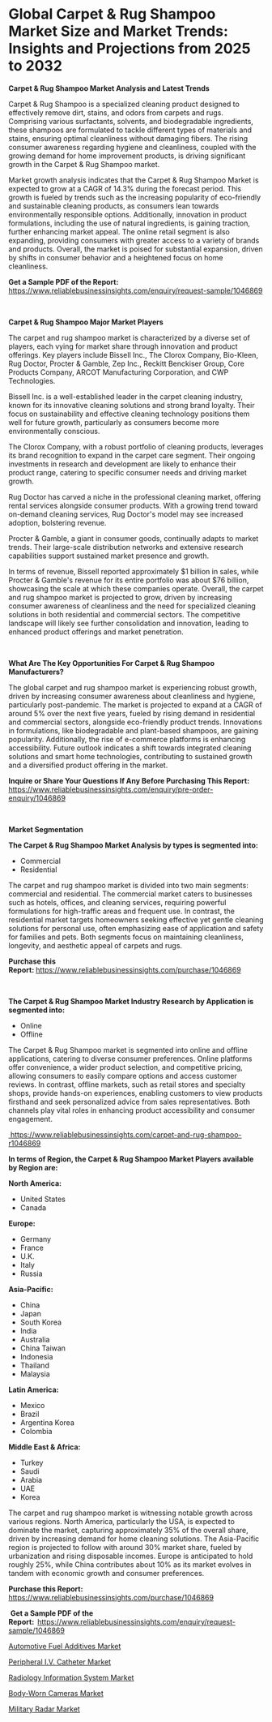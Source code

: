 <p><h1>Global Carpet & Rug Shampoo Market Size and Market Trends: Insights and Projections from 2025 to 2032</h1></p><p><strong>Carpet & Rug Shampoo Market Analysis and Latest Trends</strong></p>
<p><p>Carpet & Rug Shampoo is a specialized cleaning product designed to effectively remove dirt, stains, and odors from carpets and rugs. Comprising various surfactants, solvents, and biodegradable ingredients, these shampoos are formulated to tackle different types of materials and stains, ensuring optimal cleanliness without damaging fibers. The rising consumer awareness regarding hygiene and cleanliness, coupled with the growing demand for home improvement products, is driving significant growth in the Carpet & Rug Shampoo market.</p><p>Market growth analysis indicates that the Carpet & Rug Shampoo Market is expected to grow at a CAGR of 14.3% during the forecast period. This growth is fueled by trends such as the increasing popularity of eco-friendly and sustainable cleaning products, as consumers lean towards environmentally responsible options. Additionally, innovation in product formulations, including the use of natural ingredients, is gaining traction, further enhancing market appeal. The online retail segment is also expanding, providing consumers with greater access to a variety of brands and products. Overall, the market is poised for substantial expansion, driven by shifts in consumer behavior and a heightened focus on home cleanliness.</p></p>
<p><strong>Get a Sample PDF of the Report:&nbsp;</strong> <a href="https://www.reliablebusinessinsights.com/enquiry/request-sample/1046869?utm_campaign=117&utm_medium=2&utm_source=Github&utm_content=ia&utm_term=22032025&utm_id=carpet-rug-shampoo">https://www.reliablebusinessinsights.com/enquiry/request-sample/1046869</a></p>
<p>&nbsp;</p>
<p><strong>Carpet & Rug Shampoo Major Market Players</strong></p>
<p><p>The carpet and rug shampoo market is characterized by a diverse set of players, each vying for market share through innovation and product offerings. Key players include Bissell Inc., The Clorox Company, Bio-Kleen, Rug Doctor, Procter & Gamble, Zep Inc., Reckitt Benckiser Group, Core Products Company, ARCOT Manufacturing Corporation, and CWP Technologies.</p><p>Bissell Inc. is a well-established leader in the carpet cleaning industry, known for its innovative cleaning solutions and strong brand loyalty. Their focus on sustainability and effective cleaning technology positions them well for future growth, particularly as consumers become more environmentally conscious.</p><p>The Clorox Company, with a robust portfolio of cleaning products, leverages its brand recognition to expand in the carpet care segment. Their ongoing investments in research and development are likely to enhance their product range, catering to specific consumer needs and driving market growth.</p><p>Rug Doctor has carved a niche in the professional cleaning market, offering rental services alongside consumer products. With a growing trend toward on-demand cleaning services, Rug Doctor's model may see increased adoption, bolstering revenue.</p><p>Procter & Gamble, a giant in consumer goods, continually adapts to market trends. Their large-scale distribution networks and extensive research capabilities support sustained market presence and growth.</p><p>In terms of revenue, Bissell reported approximately $1 billion in sales, while Procter & Gamble's revenue for its entire portfolio was about $76 billion, showcasing the scale at which these companies operate. Overall, the carpet and rug shampoo market is projected to grow, driven by increasing consumer awareness of cleanliness and the need for specialized cleaning solutions in both residential and commercial sectors. The competitive landscape will likely see further consolidation and innovation, leading to enhanced product offerings and market penetration.</p></p>
<p>&nbsp;</p>
<p><strong>What Are The Key Opportunities For Carpet & Rug Shampoo Manufacturers?</strong></p>
<p><p>The global carpet and rug shampoo market is experiencing robust growth, driven by increasing consumer awareness about cleanliness and hygiene, particularly post-pandemic. The market is projected to expand at a CAGR of around 5% over the next five years, fueled by rising demand in residential and commercial sectors, alongside eco-friendly product trends. Innovations in formulations, like biodegradable and plant-based shampoos, are gaining popularity. Additionally, the rise of e-commerce platforms is enhancing accessibility. Future outlook indicates a shift towards integrated cleaning solutions and smart home technologies, contributing to sustained growth and a diversified product offering in the market.</p></p>
<p><strong>Inquire or Share Your Questions If Any Before Purchasing This Report:</strong> <a href="https://www.reliablebusinessinsights.com/enquiry/pre-order-enquiry/1046869?utm_campaign=117&utm_medium=2&utm_source=Github&utm_content=ia&utm_term=22032025&utm_id=carpet-rug-shampoo">https://www.reliablebusinessinsights.com/enquiry/pre-order-enquiry/1046869</a></p>
<p>&nbsp;</p>
<p><strong>Market Segmentation</strong></p>
<p><strong>The Carpet & Rug Shampoo Market Analysis by types is segmented into:</strong></p>
<p><ul><li>Commercial</li><li>Residential</li></ul></p>
<p><p>The carpet and rug shampoo market is divided into two main segments: commercial and residential. The commercial market caters to businesses such as hotels, offices, and cleaning services, requiring powerful formulations for high-traffic areas and frequent use. In contrast, the residential market targets homeowners seeking effective yet gentle cleaning solutions for personal use, often emphasizing ease of application and safety for families and pets. Both segments focus on maintaining cleanliness, longevity, and aesthetic appeal of carpets and rugs.</p></p>
<p><strong>Purchase this Report:&nbsp;</strong><a href="https://www.reliablebusinessinsights.com/purchase/1046869?utm_campaign=117&utm_medium=2&utm_source=Github&utm_content=ia&utm_term=22032025&utm_id=carpet-rug-shampoo">https://www.reliablebusinessinsights.com/purchase/1046869</a></p>
<p>&nbsp;</p>
<p><strong>The Carpet & Rug Shampoo Market Industry Research by Application is segmented into:</strong></p>
<p><ul><li>Online</li><li>Offline</li></ul></p>
<p><p>The Carpet & Rug Shampoo market is segmented into online and offline applications, catering to diverse consumer preferences. Online platforms offer convenience, a wider product selection, and competitive pricing, allowing consumers to easily compare options and access customer reviews. In contrast, offline markets, such as retail stores and specialty shops, provide hands-on experiences, enabling customers to view products firsthand and seek personalized advice from sales representatives. Both channels play vital roles in enhancing product accessibility and consumer engagement.</p></p>
<p><a href="https://www.reliablebusinessinsights.com/carpet-and-rug-shampoo-r1046869?utm_campaign=117&utm_medium=2&utm_source=Github&utm_content=ia&utm_term=22032025&utm_id=carpet-rug-shampoo">&nbsp;https://www.reliablebusinessinsights.com/carpet-and-rug-shampoo-r1046869</a></p>
<p><strong>In terms of Region, the Carpet & Rug Shampoo Market Players available by Region are:</strong></p>
<p>
    <p> <strong> North America: </strong>
        <ul>
            <li>United States</li>
            <li>Canada</li>
        </ul>
        </p> 
    <p> <strong> Europe: </strong>
        <ul>
            <li>Germany</li>
            <li>France</li>
            <li>U.K.</li>
            <li>Italy</li>
            <li>Russia</li>
        </ul>
        </p> 
    <p> <strong> Asia-Pacific: </strong>
        <ul>
            <li>China</li>
            <li>Japan</li>
            <li>South Korea</li>
            <li>India</li>
            <li>Australia</li>
            <li>China Taiwan</li>
            <li>Indonesia</li>
            <li>Thailand</li>
            <li>Malaysia</li>
        </ul>
        </p> 
    <p> <strong> Latin America: </strong>
        <ul>
            <li>Mexico</li>
            <li>Brazil</li>
            <li>Argentina Korea</li>
            <li>Colombia</li>
        </ul>
        </p> 
    <p> <strong> Middle East & Africa: </strong>
        <ul>
            <li>Turkey</li>
            <li>Saudi</li>
            <li>Arabia</li>
            <li>UAE</li>
            <li>Korea</li>
        </ul>
    </p>
    </p>
<p><p>The carpet and rug shampoo market is witnessing notable growth across various regions. North America, particularly the USA, is expected to dominate the market, capturing approximately 35% of the overall share, driven by increasing demand for home cleaning solutions. The Asia-Pacific region is projected to follow with around 30% market share, fueled by urbanization and rising disposable incomes. Europe is anticipated to hold roughly 25%, while China contributes about 10% as its market evolves in tandem with economic growth and consumer preferences.</p></p>
<p><strong>Purchase this Report: </strong><a href="https://www.reliablebusinessinsights.com/purchase/1046869?utm_campaign=117&utm_medium=2&utm_source=Github&utm_content=ia&utm_term=22032025&utm_id=carpet-rug-shampoo">https://www.reliablebusinessinsights.com/purchase/1046869</a></p>
<p>&nbsp;<strong>Get a Sample PDF of the Report:&nbsp;&nbsp;</strong><a href="https://www.reliablebusinessinsights.com/enquiry/request-sample/1046869?utm_campaign=117&utm_medium=2&utm_source=Github&utm_content=ia&utm_term=22032025&utm_id=carpet-rug-shampoo">https://www.reliablebusinessinsights.com/enquiry/request-sample/1046869</a></p>
<p><strong></strong></p>
<p><p><a href="https://github.com/welfmimon/Market-Research-Report-List-1/blob/main/automotive-fuel-additives-market.md?utm_campaign=117&utm_medium=2&utm_source=Github&utm_content=ia&utm_term=22032025&utm_id=carpet-rug-shampoo">Automotive Fuel Additives Market</a></p><p><a href="https://github.com/amramcocosxa/Market-Research-Report-List-1/blob/main/peripheral-iv-catheter-market.md?utm_campaign=117&utm_medium=2&utm_source=Github&utm_content=ia&utm_term=22032025&utm_id=carpet-rug-shampoo">Peripheral I.V. Catheter Market</a></p><p><a href="https://github.com/ioniafidian4/Market-Research-Report-List-1/blob/main/radiology-information-system-market.md?utm_campaign=117&utm_medium=2&utm_source=Github&utm_content=ia&utm_term=22032025&utm_id=carpet-rug-shampoo">Radiology Information System Market</a></p><p><a href="https://github.com/nkomdaumis16/Market-Research-Report-List-1/blob/main/body-worn-cameras-market.md?utm_campaign=117&utm_medium=2&utm_source=Github&utm_content=ia&utm_term=22032025&utm_id=carpet-rug-shampoo">Body-Worn Cameras Market</a></p><p><a href="https://github.com/khifzaba/Market-Research-Report-List-1/blob/main/military-radar-market.md?utm_campaign=117&utm_medium=2&utm_source=Github&utm_content=ia&utm_term=22032025&utm_id=carpet-rug-shampoo">Military Radar Market</a></p></p>